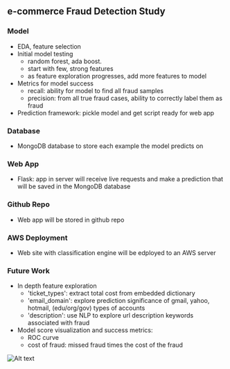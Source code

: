 ## e-commerce Fraud Detection Study

### Model
  * EDA, feature selection
  * Initial model testing
      * random forest, ada boost.
      * start with few, strong features
      * as feature exploration progresses, add more features to model
  * Metrics for model success
      * recall: ability for model to find all fraud samples
      * precision: from all true fraud cases, ability to correctly label them as fraud
  * Prediction framework: pickle model and get script ready for web app
  
### Database
  * MongoDB database to store each example the model predicts on
  
### Web App
  * Flask: app in server will receive live requests and make a prediction that will be saved in the MongoDB database
  
### Github Repo
  * Web app will be stored in github repo
  
### AWS Deployment
  * Web site with classification engine will be edployed to an AWS server
  
### Future Work
  * In depth feature exploration
      * 'ticket_types': extract total cost from embedded dictionary
      * 'email_domain': explore prediction significance of gmail, yahoo, hotmail, (edu/org/gov) types of accounts
      * 'description': use NLP to explore url description keywords associated with fraud
  * Model score visualization and success metrics:
      * ROC curve
      * cost of fraud: missed fraud times the cost of the fraud
      
![Alt text](https://github.com/jpcenteno80/fraud_detection/blob/master/images/flowchart.png)
